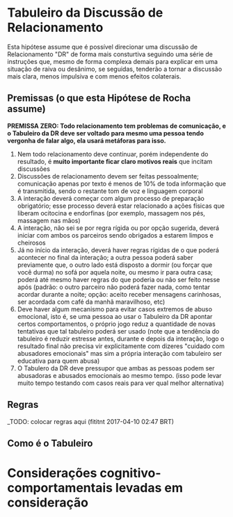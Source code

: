 # Tabuleiro da Discussão de Relacionamento
Esta hipótese assume que é possível direcionar uma discussão de Relacionamento
"DR" de forma mais consturtiva seguindo uma série de instruções que, mesmo de
forma complexa demais para explicar em uma situação de raiva ou desânimo,
se seguidas, tenderão a tornar a discussão mais clara, menos impulsiva e com
menos efeitos colaterais.

## Premissas (o que esta Hipótese de Rocha assume)

**PREMISSA ZERO: Todo relacionamento tem problemas de comunicação, e o Tabuleiro
da DR deve ser voltado para mesmo uma pessoa tendo vergonha de falar algo, ela
usará metáforas para isso.**

1. Nem todo relacionamento deve continuar, porém independente do resultado, é
**muito importante ficar claro motivos reais** que incitam discussões
2. Discussões de relacionamento devem ser feitas pessoalmente; comunicação
  apenas por texto é menos de 10% de toda informação que é transmitida, sendo o
  restante tom de voz e linguagem corporal
3. A interação deverá começar com algum processo de preparação obrigatório;
  esse processo deverá estar relacionado a ações físicas que liberam
  ocitocina e endorfinas (por exemplo, massagem nos pés, massagem nas mãos)
4. A interação, não sei se por regra rígida ou por opção sugerida, deverá
   iniciar com ambos os parceiros sendo obrigados a estarem limpos e cheirosos
5. Já no início da interação, deverá haver regras rígidas de o que poderá
  acontecer no final da interação; a outra pessoa poderá saber previamente que,
  o outro lado está disposto a dormir (ou forçar que você durma) no sofá por
  aquela noite, ou mesmo ir para outra casa; poderá até mesmo haver regras do
  que poderia ou não ser feito nesse após (padrão: o outro parceiro não poderá
  fazer nada, como tentar acordar durante a noite; opção: aceito receber
  mensagens carinhosas, ser acordada com café da manhã maravilhoso, etc)
6. Deve haver algum mecanismo para evitar casos extremos de abuso emocional,
  isto é, se uma pessoa ao usar o Tabuleiro da DR apontar certos comportamentos,
  o próprio jogo reduz a quantidade de novas tentativas que tal tabuleiro poderá
  ser usado (note que a tendência do tabuleiro é reduzir estresse antes, durante
  e depois da interação, logo o resultado final não precisa vir explicitamente
  com dizeres "cuidado com abusadores emocionais" mas sim a própria interação
  com tabuleiro ser educativa para quem abusa)
7. O Tabulero da DR deve pressupor que ambas as pessoas podem ser abusadoras
  e abusados emocionais ao mesmo tempo. (isso pode levar muito tempo testando
  com casos reais para ver qual melhor alternativa)

## Regras

_TODO: colocar regras aqui (fititnt 2017-04-10 02:47 BRT)

## Como é o Tabuleiro

# Considerações cognitivo-comportamentais levadas em consideração